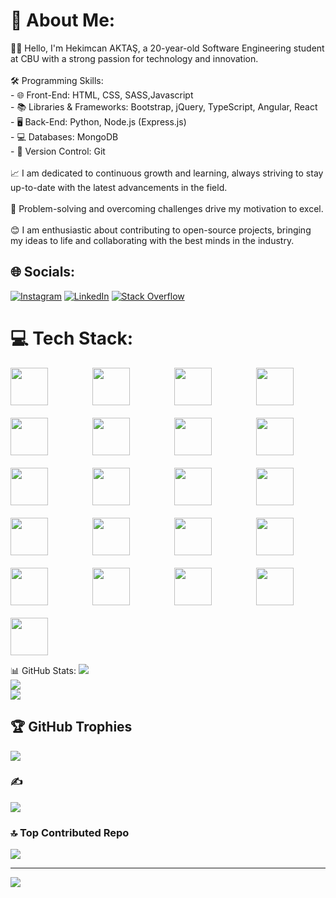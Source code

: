 # 💫 About Me:
👨‍💻 Hello, I'm Hekimcan AKTAŞ, a 20-year-old Software Engineering student at CBU with a strong passion for technology and innovation.<br><br>🛠 Programming Skills:<br>- 🌐 Front-End: HTML, CSS, SASS,Javascript<br>- 📚 Libraries & Frameworks: Bootstrap, jQuery, TypeScript, Angular, React<br>- 🖥️ Back-End: Python, Node.js (Express.js)<br>- 💻 Databases: MongoDB<br>- 💾 Version Control: Git<br><br>📈 I am dedicated to continuous growth and learning, always striving to stay up-to-date with the latest advancements in the field.<br><br>🎯 Problem-solving and overcoming challenges drive my motivation to excel.<br><br>😊 I am enthusiastic about contributing to open-source projects, bringing my ideas to life and collaborating with the best minds in the industry.


## 🌐 Socials:
[![Instagram](https://img.shields.io/badge/Instagram-%23E4405F.svg?logo=Instagram&logoColor=white)](https://instagram.com/hekimcan.aktas) [![LinkedIn](https://img.shields.io/badge/LinkedIn-%230077B5.svg?logo=linkedin&logoColor=white)](https://linkedin.com/in/hekimcan-aktas) [![Stack Overflow](https://img.shields.io/badge/-Stackoverflow-FE7A16?logo=stack-overflow&logoColor=white)](https://stackoverflow.com/users/22125722) 


# 💻 Tech Stack:
<div style="display: grid; grid-template-columns: repeat(4, 1fr); grid-gap: 20px;">
  <img src="https://cdn.jsdelivr.net/gh/devicons/devicon/icons/html5/html5-original.svg" width="60" height="60">
  <img src="https://cdn.jsdelivr.net/gh/devicons/devicon/icons/css3/css3-original.svg" width="60" height="60">
  <img src="https://cdn.jsdelivr.net/gh/devicons/devicon/icons/bootstrap/bootstrap-plain.svg" width="60" height="60">
  <img src="https://cdn.jsdelivr.net/gh/devicons/devicon/icons/sass/sass-original.svg" width="60" height="60">
  <img src="https://cdn.jsdelivr.net/gh/devicons/devicon/icons/javascript/javascript-original.svg" width="60" height="60">
  <img src="https://cdn.jsdelivr.net/gh/devicons/devicon/icons/jquery/jquery-original.svg" width="60" height="60">
  <img src="https://cdn.jsdelivr.net/gh/devicons/devicon/icons/angularjs/angularjs-original.svg" width="60" height="60">
  <img src="https://cdn.jsdelivr.net/gh/devicons/devicon/icons/angularjs/angularjs-original.svg" width="60" height="60">
  <img src="https://cdn.jsdelivr.net/gh/devicons/devicon/icons/typescript/typescript-original.svg" width="60" height="60">
  <img src="https://cdn.jsdelivr.net/gh/devicons/devicon/icons/react/react-original.svg" width="60" height="60">
  <img src="https://cdn.jsdelivr.net/gh/devicons/devicon/icons/react/react-original.svg" width="60" height="60">
  <img src="https://cdn.jsdelivr.net/gh/devicons/devicon/icons/redux/redux-original.svg" width="60" height="60">
  <img src="https://cdn.jsdelivr.net/gh/devicons/devicon/icons/nextjs/nextjs-original.svg" width="60" height="60">
  <img src="https://cdn.jsdelivr.net/gh/devicons/devicon/icons/python/python-original.svg" width="60" height="60">
 <img src="https://img.shields.io/badge/django-%23092E20.svg?style=for-the-badge&logo=django&logoColor=white" width="60" height="60">
  <img src="https://cdn.jsdelivr.net/gh/devicons/devicon/icons/flask/flask-original.svg" width="60" height="60">
  <img src="https://cdn.jsdelivr.net/gh/devicons/devicon/icons/sqlite/sqlite-original.svg" width="60" height="60">
  <img src="https://cdn.jsdelivr.net/gh/devicons/devicon/icons/nodejs/nodejs-original.svg" width="60" height="60">
  <img src="https://cdn.jsdelivr.net/gh/devicons/devicon/icons/express/express-original.svg" width="60" height="60">
  <img src="https://cdn.jsdelivr.net/gh/devicons/devicon/icons/mongodb/mongodb-original.svg" width="60" height="60">
  <img src="https://cdn.jsdelivr.net/gh/devicons/devicon/icons/docker/docker-original.svg" width="60" height="60">
</div>













 📊 GitHub Stats:
![](https://github-readme-stats.vercel.app/api?username=hekimm&theme=dark&hide_border=false&include_all_commits=false&count_private=false)<br/>
![](https://github-readme-streak-stats.herokuapp.com/?user=hekimm&theme=dark&hide_border=false)<br/>
![](https://github-readme-stats.vercel.app/api/top-langs/?username=hekimm&theme=dark&hide_border=false&include_all_commits=false&count_private=false&layout=compact)

## 🏆 GitHub Trophies
![](https://github-profile-trophy.vercel.app/?username=hekimm&theme=tokyonight&no-frame=false&no-bg=true&margin-w=4)

### ✍️
![](https://quotes-github-readme.vercel.app/api?type=horizontal&theme=radical)

### 🔝 Top Contributed Repo
![](https://github-contributor-stats.vercel.app/api?username=hekimm&limit=5&theme=dark&combine_all_yearly_contributions=true)

---
[![](https://visitcount.itsvg.in/api?id=hekimm&icon=0&color=0)](https://visitcount.itsvg.in)

<!-- Proudly created with GPRM ( https://gprm.itsvg.in ) -->
